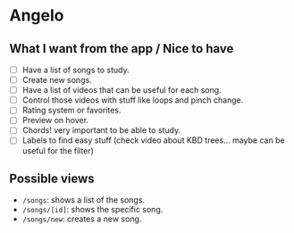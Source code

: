 # Angelo

## What I want from the app / Nice to have
- [ ] Have a list of songs to study.
- [ ] Create new songs.
- [ ] Have a list of videos that can be useful for each song.
- [ ] Control those videos with stuff like loops and pinch change.
- [ ] Rating system or favorites.
- [ ] Preview on hover.
- [ ] Chords! very important to be able to study.
- [ ] Labels to find easy stuff (check video about KBD trees... maybe can be useful for the filter)

## Possible views
- `/songs`: shows a list of the songs.
- `/songs/[id]`: shows the specific song.
- `/songs/new`: creates a new song.

